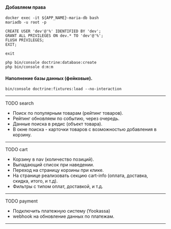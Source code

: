 #### Добавляем права
```dotenv
docker exec -it ${APP_NAME}-maria-db bash
mariadb -u root -p

CREATE USER 'dev'@'%' IDENTIFIED BY 'dev';
GRANT ALL PRIVILEGES ON dev.* TO 'dev'@'%';
FLUSH PRIVILEGES;
EXIT;

exit
```

```
php bin/console doctrine:database:create
php bin/console d:m:m
```
#### Наполнение базы данных (фейковые).
```
bin/console doctrine:fixtures:load --no-interaction
```
***
TODO search
 - Поиск по популярным товарам (рейтинг товаров).
 - Рейтинг обновляем по событию, через очередь.
 - Данные поиска в редис (объект товара).
 - В окне поиска - карточки товаров с возможностью добавления в корзину.
***
TODO cart
- Корзину в nav (количество позиций).
- Выпадающий список при наведении.
- Переход на страницу корзины при клике.
- На странице реализовать секцию cart-info (оплата, доставка, скидка, итого, и т.д).
- Фильтры с типом оплат, доставкой, и т.д. 
***
TODO payment
- Подключить платежную систему (Yookassa)
- webhook на обновление данных по платежам.
***